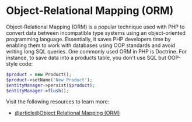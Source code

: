 # Object-Relational Mapping (ORM)

Object-Relational Mapping (ORM) is a popular technique used with PHP to convert data between incompatible type systems using an object-oriented programming language. Essentially, it saves PHP developers time by enabling them to work with databases using OOP standards and avoid writing long SQL queries. One commonly used ORM in PHP is Doctrine. For instance, to save data into a products table, you don't use SQL but OOP-style code:

```php
$product = new Product();
$product->setName('New Product');
$entityManager->persist($product);
$entityManager->flush();
```

Visit the following resources to learn more:

- [@article@Object Relational Mapping (ORM)](https://www.doctrine-project.org/projects/doctrine-orm/en/2.7/tutorials/getting-started.html)